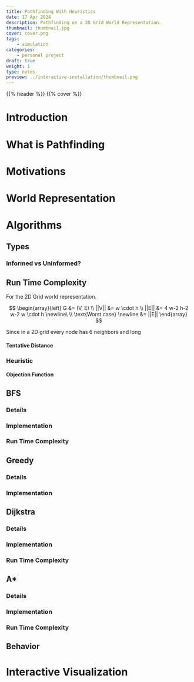 ```yaml
---
title: Pathfinding With Heuristics
date: 17 Apr 2024
description: Pathfinding on a 2D Grid World Representation.
thumbnail: thumbnail.jpg
cover: cover.png
tags:
    - simulation
categories:
    - personal project
draft: true
weight: 1
type: notes
preview: ../interactive-installation/thumbnail.png
---
```


{{% header %}}
{{% cover %}}

# Introduction

# What is Pathfinding
# Motivations
# World Representation

# Algorithms 

## Types
### Informed vs Uninformed?


## Run Time Complexity

For the 2D Grid world representation.

$$
\begin{array}{left}
    G &= (V, E) \\
    ||V|| &= w \cdot h \\  
    ||E|| &= 4 w-2 h-2 w-2 w \cdot h \newline\
    \\
    \text{Worst case} \newline  
      &= ||E||   
\end{array}
$$

Since in a 2D grid every node has 6 neighbors and long

#### Tentative Distance

### Heuristic
#### Objection Function

## BFS
### Details
### Implementation
### Run Time Complexity

## Greedy
### Details
### Implementation


## Dijkstra
### Details
### Implementation
### Run Time Complexity



## A*
### Details
### Implementation
### Run Time Complexity

## Behavior


# Interactive Visualization

